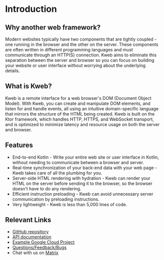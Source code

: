 # Introduction

## Why another web framework?

Modern websites typically have two components that are tightly coupled - one running in the browser 
and the other on the server. These components are often written in different programming languages 
and must communicate through an HTTP(S) connection. Kweb aims to eliminate this separation between the 
server and browser so you can focus on building your website or user interface without worrying about the 
underlying details.

## What is Kweb?

Kweb is a remote interface for a web browser's DOM (Document Object Model). With Kweb, you can create 
and manipulate DOM elements, and listen for and handle events, all using an intuitive domain-specific 
language that mirrors the structure of the HTML being created. Kweb is built on the Ktor framework, 
which handles HTTP, HTTPS, and WebSocket transport, and is optimized to minimize latency and resource 
usage on both the server and browser.

## Features

* End-to-end Kotlin - Write your entire web site or user interface in Kotlin, without needing to communicate between a browser and server.
* Real-time synchronization of your back-end data with your web page - Kweb takes care of all the plumbing for you.
* Server-side HTML rendering with hydration - Kweb can render your HTML on the server before sending it to the browser, so the browser doesn't have to do any rendering.
* Efficient instruction preloading - Kweb can avoid unnecessary server communication by preloading instructions.
* Very lightweight - Kweb is less than 5,000 lines of code.

## Relevant Links

* [GitHub repository](https://github.com/kwebio/kweb-core)
* [API documentation](https://docs.kweb.io/api/)
* [Example Google Cloud Project](https://github.com/freenet/freenetorg-website/)
* [Questions/Feedback/Bugs](https://github.com/kwebio/kweb-core/issues)
* Chat with us on [Matrix](https://matrix.to/#/#kweb:matrix.org)

